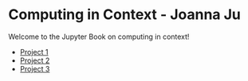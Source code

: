 # Computing in Context - Joanna Ju

Welcome to the Jupyter Book on computing in context!

- [Project 1](project1.ipynb)
- [Project 2](project2.ipynb)
- [Project 3](project3.ipynb)